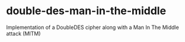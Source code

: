 # double-des-man-in-the-middle
Implementation of a DoubleDES cipher along with a Man In The Middle attack (MITM)
